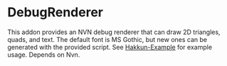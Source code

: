 # DebugRenderer

This addon provides an NVN debug renderer that can draw 2D triangles, quads, and text. The default font is MS Gothic, but new ones can be generated with the provided script. See [Hakkun-Example](https://github.com/fruityloops1/Hakkun-Example) for example usage. 
Depends on Nvn.